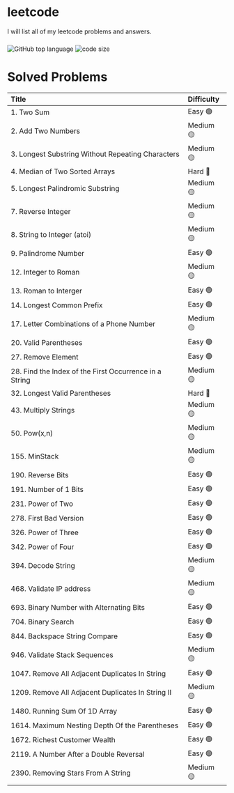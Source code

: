 # leetcode
I will list all of my leetcode problems and answers.
###
![GitHub top language](https://img.shields.io/github/languages/top/aungtunlinn1992/leetcode)
![code size](https://img.shields.io/github/languages/code-size/aungtunlinn1992/leetcode)
# Solved Problems 

| Title            | Difficulty |
|:----------------|:------------|
|1. Two Sum | Easy :green_circle:| 
|2. Add Two Numbers | Medium :yellow_circle:|          
|3. Longest Substring Without Repeating Characters | Medium :yellow_circle:|    
|4. Median of Two Sorted Arrays | Hard :red_circle:| 
|5. Longest Palindromic Substring | Medium :yellow_circle:|
|7. Reverse Integer | Medium :yellow_circle:|
|8. String to Integer (atoi) | Medium :yellow_circle:|
|9. Palindrome Number | Easy :green_circle:|       
|12. Integer to Roman | Medium :yellow_circle:| 
|13. Roman to Interger | Easy :green_circle:|      
|14. Longest Common Prefix | Easy :green_circle:|
|17. Letter Combinations of a Phone Number | Medium :yellow_circle:|
|20. Valid Parentheses | Easy :green_circle:|
|27. Remove Element | Easy :green_circle:|
|28. Find the Index of the First Occurrence in a String | Medium :yellow_circle:|
|32. Longest Valid Parentheses | Hard :red_circle:|
|43. Multiply Strings | Medium :yellow_circle:|
|50. Pow(x,n) | Medium :yellow_circle:|
|155. MinStack | Medium :yellow_circle:|
|190. Reverse Bits | Easy :green_circle:|
|191. Number of 1 Bits | Easy :green_circle:|
|231. Power of Two | Easy :green_circle:|
|278. First Bad Version | Easy :green_circle:|
|326. Power of Three | Easy :green_circle:|
|342. Power of Four | Easy :green_circle:|
|394. Decode String | Medium :yellow_circle:|
|468. Validate IP address | Medium :yellow_circle:|
|693. Binary Number with Alternating Bits | Easy :green_circle:|
|704. Binary Search | Easy :green_circle:|
|844. Backspace String Compare | Easy :green_circle:|
|946. Validate Stack Sequences | Medium :yellow_circle:|
|1047. Remove All Adjacent Duplicates In String | Easy :green_circle:|
|1209. Remove All Adjacent Duplicates In String II | Medium :yellow_circle:|
|1480. Running Sum Of 1D Array | Easy :green_circle:|
|1614. Maximum Nesting Depth Of the Parentheses | Easy :green_circle:|
|1672. Richest Customer Wealth | Easy :green_circle:|
|2119. A Number After a Double Reversal | Easy :green_circle:|
|2390. Removing Stars From A String | Medium :yellow_circle:|
